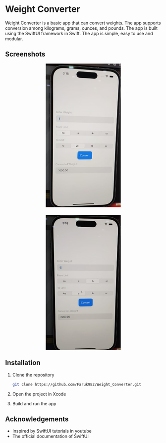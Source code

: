 # Weight Converter

Weight Converter is a basic app that can convert weights. The app supports conversion among kilograms, grams, ounces, and pounds. The app is built using the SwiftUI framework in Swift. The app is simple, easy to use and modular.

## Screenshots

<!-- ![screenshot1](_screenshots/Capp.PNG)
![screenshot2](_screenshots/Capp2.PNG) -->

<div style= "display: flex; justify-content: center; align-items: center; gap: 25px; flex-wrap: wrap;">
    <img src="_screenshots/Capp.PNG" alt="screenshot1" style="width: 48%;">
    <img src="_screenshots/Capp2.PNG" alt="screenshot2" style="width: 48%;">
</div>

## Installation

1. Clone the repository

    ```bash
    git clone https://github.com/Faruk982/Weight_Converter.git
    ```

2. Open the project in Xcode

3. Build and run the app

## Acknowledgements

* Inspired by SwiftUI tutorials in youtube
* The official documentation of SwiftUI
